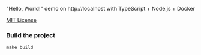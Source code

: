 "Hello, World!" demo on http://localhost with TypeScript + Node.js + Docker

[MIT License](LICENSE)

### Build the project
```
make build
```
